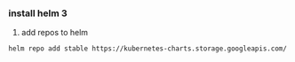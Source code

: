 ### install helm 3

1. add repos to helm 
```bash 
helm repo add stable https://kubernetes-charts.storage.googleapis.com/
```
